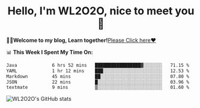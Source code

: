 <h1 align = "center">Hello, I'm WL2O2O, nice to meet you 👋</h1>

🧑‍💻**Welcome to my blog, Learn together!**[Please Click here❤️](https://wl2o2o.github.io)

📊 **This Week I Spent My Time On:**
<!--START_SECTION:waka-->

```txt
Java             6 hrs 52 mins   █████████████████▓░░░░░░░   71.15 %
YAML             1 hr 12 mins    ███░░░░░░░░░░░░░░░░░░░░░░   12.53 %
Markdown         45 mins         ██░░░░░░░░░░░░░░░░░░░░░░░   07.80 %
JSON             22 mins         █░░░░░░░░░░░░░░░░░░░░░░░░   03.96 %
textmate         9 mins          ▒░░░░░░░░░░░░░░░░░░░░░░░░   01.60 %
```

<!--END_SECTION:waka-->

![WL2O2O's GitHub stats](https://github-readme-stats.vercel.app/api?username=wl2o2o&show_icons=true)


<!--
**WL2O2O/WL2O2O** is a ✨ _special_ ✨ repository because its `README.md` (this file) appears on your GitHub profile.

Here are some ideas to get you started:

- 🔭 I’m currently working on ...
- 🌱 I’m currently learning ...
- 👯 I’m looking to collaborate on ...
- 🤔 I’m looking for help with ...
- 💬 Ask me about ...
- 📫 How to reach me: ...
- 😄 Pronouns: ...
- ⚡ Fun fact: ...
-->
